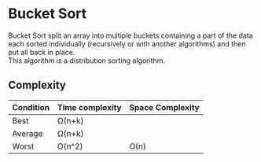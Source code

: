# Bucket Sort

Bucket Sort split an array into multiple buckets containing a part of the data each sorted individually (recursively or with another algorithms) and then put all back in place.  
This algorithm is a distribution sorting algorithm.  

## Complexity

| Condition | Time complexity | Space Complexity |
| --------- | --------------- | ---------------- |
| Best      | Ω(n+k)          |                  |
| Average   | Ω(n+k)          |                  |
| Worst     | O(n^2)          | O(n)             |
